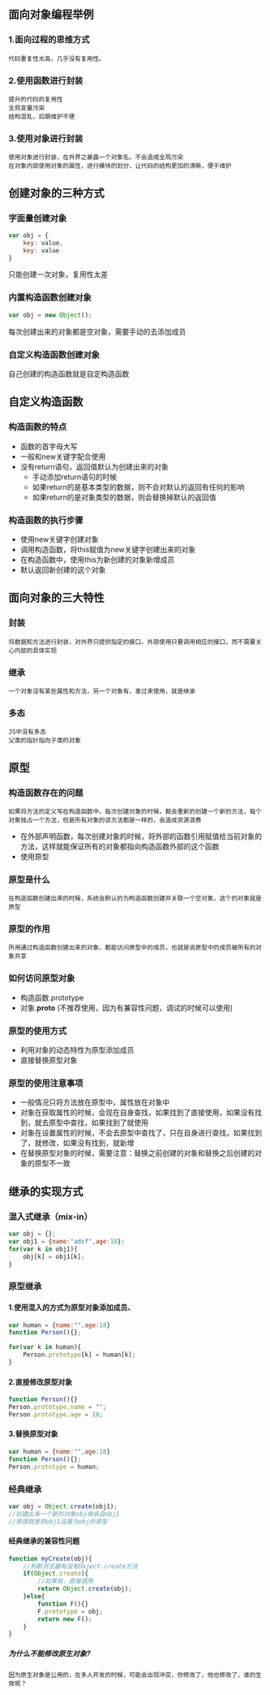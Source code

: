 
## 面向对象编程举例
### 1.面向过程的思维方式
    代码重复性太高，几乎没有复用性。
### 2.使用函数进行封装
    提升的代码的复用性
    全局变量污染
    结构混乱，后期维护不便
### 3.使用对象进行封装
    使用对象进行封装，在外界之暴露一个对象名，不会造成全局污染
    在对象内部使用对象的属性，进行模块的划分，让代码的结构更加的清晰，便于维护
## 创建对象的三种方式
### 字面量创建对象
```js
var obj = {
    key: value,
    key: value
}
```
只能创建一次对象，复用性太差
### 内置构造函数创建对象
```js
var obj = new Object();
```
每次创建出来的对象都是空对象，需要手动的去添加成员
### 自定义构造函数创建对象
自己创建的构造函数就是自定构造函数
## 自定义构造函数
### 构造函数的特点
* 函数的首字母大写
* 一般和new关键字配合使用
* 没有return语句，返回值默认为创建出来的对象
    * 手动添加return语句的时候
    * 如果return的是基本类型的数据，则不会对默认的返回有任何的影响
    * 如果return的是对象类型的数据，则会替换掉默认的返回值

### 构造函数的执行步骤
* 使用new关键字创建对象
* 调用构造函数，将this赋值为new关键字创建出来的对象
* 在构造函数中，使用this为新创建的对象新增成员
* 默认返回新创建的这个对象

## 面向对象的三大特性
### 封装
    将数据和方法进行封装，对外界只提供指定的接口，外部使用只要调用相应的接口，而不需要关心内部的具体实现
### 继承
    一个对象没有某些属性和方法，另一个对象有，拿过来使用，就是继承
### 多态
    JS中没有多态
    父类的指针指向子类的对象
## 原型
### 构造函数存在的问题
    如果将方法的定义写在构造函数中，每次创建对象的时候，都会重新的创建一个新的方法，每个对象独占一个方法，但是所有对象的该方法都是一样的，会造成资源浪费
* 在外部声明函数，每次创建对象的时候，将外部的函数引用赋值给当前对象的方法，这样就能保证所有的对象都指向构造函数外部的这个函数
* 使用原型
### 原型是什么
    在构造函数创建出来的时候，系统会默认的为构造函数创建并关联一个空对象，这个的对象就是原型

### 原型的作用
    所用通过构造函数创建出来的对象，都能访问原型中的成员，也就是说原型中的成员被所有的对象共享

### 如何访问原型对象
* 构造函数.prototype
* 对象.__proto__ (不推荐使用，因为有兼容性问题，调试的时候可以使用)

### 原型的使用方式
* 利用对象的动态特性为原型添加成员
* 直接替换原型对象

### 原型的使用注意事项
* 一般情况只将方法放在原型中，属性放在对象中
* 对象在获取属性的时候，会现在自身查找，如果找到了直接使用，如果没有找到，就去原型中查找，如果找到了就使用
* 对象在设置属性的时候，不会去原型中查找了，只在自身进行查找，如果找到了，就修改，如果没有找到，就新增
* 在替换原型对象的时候，需要注意：替换之前创建的对象和替换之后创建的对象的原型不一致

## 继承的实现方式
### 混入式继承（mix-in）
```js
var obj = {};
var obj1 = {name:"adsf",age:18};
for(var k in obj1){
    obj[k] = obj1[k];
}
```
### 原型继承
#### 1.使用混入的方式为原型对象添加成员、
```js
var human = {name:"",age:18}
function Person(){};

for(var k in human){
    Person.prototype[k] = human[k];
}

```
#### 2.直接修改原型对象
```js
function Person(){}
Person.prototype.name = "";
Person.prototype.age = 18;
```
#### 3.替换原型对象
```js
var human = {name:"",age:18}
function Person(){};
Person.prototype = human;
```

### 经典继承
```js
var obj = Object.create(obj1);
//创建出来一个新的对象obj继承自obj1
//原理就是把obj1设置为obj的原型
```
#### 经典继承的兼容性问题
```js
function myCreate(obj){
    //判断浏览器有没有Object.create方法
    if(Object.create){
        //如果有，直接调用
        return Object.create(obj);
    }else{
        function F(){}
        F.prototype = obj;
        return new F();
    }
}
```
##### 为什么不能修改原生对象?
    因为原生对象是公用的，在多人开发的时候，可能会出现冲突，你修改了，他也修改了，谁的生效呢？

